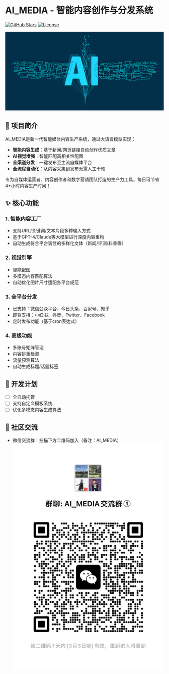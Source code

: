 # AI_MEDIA - 智能内容创作与分发系统

[![GitHub Stars](https://img.shields.io/github/stars/AlgoTunes/AI_MEDIA?style=social)](https://github.com/AlgoTunes/AI_MEDIA)
[![License](https://img.shields.io/badge/license-MIT-blue.svg)](https://opensource.org/licenses/MIT)

![AI_MEDIA Banner](banner.png) 

## 🚀 项目简介
AI_MEDIA是新一代智能媒体内容生产系统，通过大语言模型实现：
- **智能内容生成**：基于新闻/网页链接自动创作优质文章
- **AI视觉增强**：智能匹配高相关性配图
- **全渠道分发**：一键发布至主流自媒体平台
- **全流程自动化**：从内容采集到发布无需人工干预

专为自媒体运营者、内容创作者和数字营销团队打造的生产力工具，每日可节省4+小时内容生产时间！

## ✨ 核心功能
### 1. 智能内容工厂
- 支持URL/关键词/文本片段多种输入方式
- 基于GPT-4/Claude等大模型进行深度内容重构
- 自动生成符合平台调性的多样化文体（新闻/评测/科普等）

### 2. 视觉引擎
- 智能配图
- 多模态内容匹配算法
- 自动优化图片尺寸适配各平台规范

### 3. 全平台分发
- 已支持：微信公众平台、今日头条、百家号、知乎
- 即将支持：小红书、抖音、Twitter、Facebook
- 定时发布功能（基于cron表达式）

### 4. 高级功能
- 多账号矩阵管理
- 内容排重检测
- 流量预测算法
- 自动生成标题/话题标签

## 📅 开发计划
- [ ] 全自动托管
- [ ] 支持自定义模板系统
- [ ] 优化多模态内容生成算法

## 👥 社区交流
- 微信交流群：扫描下方二维码加入（备注：AI_MEDIA）
![AI_MEDIA交流群](wechat_group.jpg)


